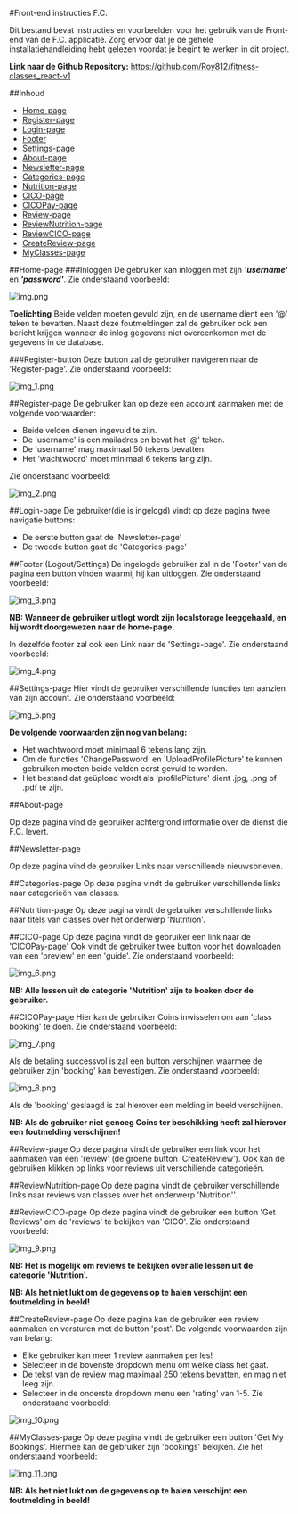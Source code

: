 #Front-end instructies F.C.

Dit bestand bevat instructies en voorbeelden voor het gebruik van de Front-end van de F.C. applicatie.
Zorg ervoor dat je de gehele installatiehandleiding hebt gelezen voordat je begint te werken in dit project.

**Link naar de Github Repository:** https://github.com/Roy812/fitness-classes_react-v1 

##Inhoud
* [Home-page](#Home-page)
* [Register-page](#Register-page)
* [Login-page](#Login-page)
* [Footer](#Footer)  
* [Settings-page](#Settings-page)
* [About-page](#About-page)
* [Newsletter-page](#Newsletter-page)
* [Categories-page](#Categories-page)
* [Nutrition-page](#Nutrition-page)
* [CICO-page](#CICO-page)
* [CICOPay-page](#CICOPay-page)
* [Review-page](#Review-page)
* [ReviewNutrition-page](#ReviewNutrition-page)
* [ReviewCICO-page](#ReviewCICO-page)
* [CreateReview-page](#CreatReview-page)
* [MyClasses-page](#MyClasses-page)

##Home-page
###Inloggen
De gebruiker kan inloggen met zijn **_'username'_** en **_'password'_**. Zie onderstaand voorbeeld:

![img.png](src/assets/img.png)

**Toelichting**
Beide velden moeten gevuld zijn, en de username dient een '@' teken te bevatten.
Naast deze foutmeldingen zal de gebruiker ook een bericht krijgen wanneer de inlog gegevens niet overeenkomen met de gegevens in de database.

###Register-button
Deze button zal de gebruiker navigeren naar de 'Register-page'. Zie onderstaand voorbeeld:

![img_1.png](src/assets/img_1.png)

##Register-page
De gebruiker kan op deze een account aanmaken met de volgende voorwaarden:
* Beide velden dienen ingevuld te zijn.
* De 'username' is een mailadres en bevat het '@' teken.
* De 'username' mag maximaal 50 tekens bevatten.  
* Het 'wachtwoord' moet minimaal 6 tekens lang zijn.

Zie onderstaand voorbeeld:

![img_2.png](src/assets/img_2.png)

##Login-page
De gebruiker(die is ingelogd) vindt op deze pagina twee navigatie buttons:
* De eerste button gaat de 'Newsletter-page'
* De tweede button gaat de 'Categories-page'

##Footer (Logout/Settings)
De ingelogde gebruiker zal in de 'Footer' van de pagina een button vinden waarmij hij kan uitloggen.
Zie onderstaand voorbeeld:

![img_3.png](src/assets/img_3.png)

**NB: Wanneer de gebruiker uitlogt wordt zijn localstorage leeggehaald, en hij wordt doorgewezen naar de home-page.**

In dezelfde footer zal ook een Link naar de 'Settings-page'.
Zie onderstaand voorbeeld:

![img_4.png](src/assets/img_4.png)

##Settings-page
Hier vindt de gebruiker verschillende functies ten aanzien van zijn account.
Zie onderstaand voorbeeld:

![img_5.png](src/assets/img_5.png)

**De volgende voorwaarden zijn nog van belang:**
* Het wachtwoord moet minimaal 6 tekens lang zijn.
* Om de functies 'ChangePassword' en 'UploadProfilePicture' te kunnen gebruiken moeten beide velden eerst gevuld te worden.
* Het bestand dat geüpload wordt als 'profilePicture' dient .jpg, .png of .pdf te zijn.

##About-page

Op deze pagina vind de gebruiker achtergrond informatie over de dienst die F.C. levert.

##Newsletter-page

Op deze pagina vind de gebruiker Links naar verschillende nieuwsbrieven.

##Categories-page
Op deze pagina vindt de gebruiker verschillende links naar categorieën van classes.

##Nutrition-page
Op deze pagina vindt de gebruiker verschillende links naar titels van classes over het onderwerp 'Nutrition'.

##CICO-page
Op deze pagina vindt de gebruiker een link naar de 'CICOPay-page'
Ook vindt de gebruiker twee button voor het downloaden van een 'preview' en een 'guide'.
Zie onderstaand voorbeeld:

![img_6.png](src/assets/img_6.png)

**NB: Alle lessen uit de categorie 'Nutrition' zijn te boeken door de gebruiker.**

##CICOPay-page
Hier kan de gebruiker Coins inwisselen om aan 'class booking' te doen.
Zie onderstaand voorbeeld:

![img_7.png](src/assets/img_7.png)

Als de betaling successvol is zal een button verschijnen waarmee de gebruiker zijn 'booking' kan bevestigen.
Zie onderstaand voorbeeld:

![img_8.png](src/assets/img_8.png)

Als de 'booking' geslaagd is zal hierover een melding in beeld verschijnen.

**NB: Als de gebruiker niet genoeg Coins ter beschikking heeft zal hierover een foutmelding verschijnen!**

##Review-page
Op deze pagina vindt de gebruiker een link voor het aanmaken van een 'review' (de groene button 'CreateReview').
Ook kan de gebruiken klikken op links voor reviews uit verschillende categorieën.

##ReviewNutrition-page
Op deze pagina vindt de gebruiker verschillende links naar reviews van classes over het onderwerp 'Nutrition''.

##ReviewCICO-page
Op deze pagina vindt de gebruiker een button 'Get Reviews' om de 'reviews' te bekijken van 'CICO'.
Zie onderstaand voorbeeld:

![img_9.png](src/assets/img_9.png)

**NB: Het is mogelijk om reviews te bekijken over alle lessen uit de categorie 'Nutrition'.**

**NB: Als het niet lukt om de gegevens op te halen verschijnt een foutmelding in beeld!**

##CreateReview-page
Op deze pagina kan de gebruiker een review aanmaken en versturen met de button 'post'.
De volgende voorwaarden zijn van belang:
* Elke gebruiker kan meer 1 review aanmaken per les!
* Selecteer in de bovenste dropdown menu om welke class het gaat.
* De tekst van de review mag maximaal 250 tekens bevatten, en mag niet leeg zijn.
* Selecteer in de onderste dropdown menu een 'rating' van 1-5.
Zie onderstaand voorbeeld:

![img_10.png](src/assets/img_10.png)

##MyClasses-page
Op deze pagina vindt de gebruiker een button 'Get My Bookings'.
Hiermee kan de gebruiker zijn 'bookings' bekijken.
Zie het onderstaand voorbeeld:

![img_11.png](src/assets/img_11.png)

**NB: Als het niet lukt om de gegevens op te halen verschijnt een foutmelding in beeld!**
